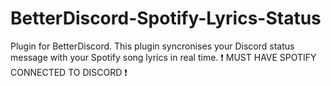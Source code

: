 # BetterDiscord-Spotify-Lyrics-Status

Plugin for BetterDiscord. 
This plugin syncronises your Discord status message with your Spotify song lyrics in real time.
❗ MUST HAVE SPOTIFY CONNECTED TO DISCORD ❗
